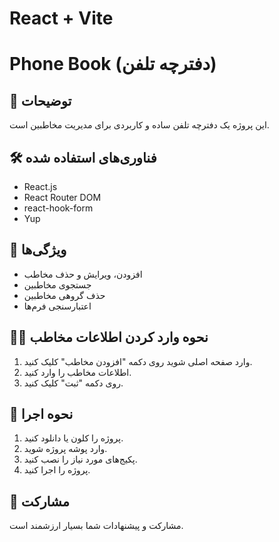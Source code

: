 # React + Vite

# Phone Book (دفترچه تلفن)

## 📝 توضیحات

این پروژه یک دفترچه تلفن ساده و کاربردی برای مدیریت مخاطبین است.

## 🛠️ فناوری‌های استفاده شده

- React.js
- React Router DOM
- react-hook-form
- Yup


## 📌 ویژگی‌ها

- افزودن، ویرایش و حذف مخاطب
- جستجوی مخاطبین
- حذف گروهی مخاطبین
- اعتبارسنجی فرم‌ها

## 🧑‍💻 نحوه وارد کردن اطلاعات مخاطب

1. وارد صفحه اصلی شوید روی دکمه "افزودن مخاطب" کلیک کنید.
2. اطلاعات مخاطب را وارد کنید.
3. روی دکمه "ثبت" کلیک کنید.

## 🚀 نحوه اجرا

1. پروژه را کلون یا دانلود کنید.
2. وارد پوشه پروژه شوید.
3. پکیج‌های مورد نیاز را نصب کنید.
4. پروژه را اجرا کنید.

## 🤝 مشارکت

مشارکت و پیشنهادات شما بسیار ارزشمند است.

